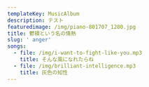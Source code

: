 ```yaml
---
templateKey: MusicAlbum
description: テスト
featuredimage: /img/piano-801707_1280.jpg
title: 鬱積という名の情熱
slug: ' anger'
songs:
  - file: /img/i-want-to-fight-like-you.mp3
    title: そんな風になれたらね
  - file: /img/brilliant-intelligence.mp3
    title: 灰色の知性
---
```


